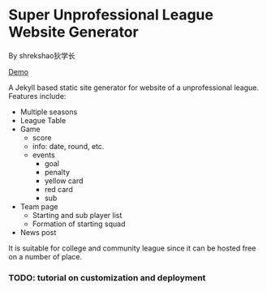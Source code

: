 # Super Unprofessional League Website Generator

By shrekshao狄学长

[Demo](https://super-unprofessional-league.github.io/super-unprofessional-league-website/)

A Jekyll based static site generator for website of a unprofessional league. Features include: 
* Multiple seasons
* League Table
* Game
    - score
    - info: date, round, etc.
    - events
        - goal
        - penalty
        - yellow card
        - red card
        - sub
* Team page
    - Starting and sub player list
    - Formation of starting squad
* News post

It is suitable for college and community league since it can be hosted free on a number of place.

### TODO: tutorial on customization and deployment